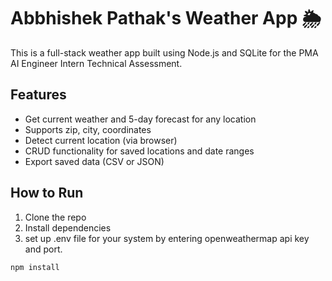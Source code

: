 # Abbhishek Pathak's Weather App 🌦

This is a full-stack weather app built using Node.js and SQLite for the PMA AI Engineer Intern Technical Assessment.

## Features

- Get current weather and 5-day forecast for any location
- Supports zip, city, coordinates
- Detect current location (via browser)
- CRUD functionality for saved locations and date ranges
- Export saved data (CSV or JSON)

## How to Run

1. Clone the repo
2. Install dependencies
3. set up .env file for your system by entering openweathermap api key and port.

```bash
npm install
